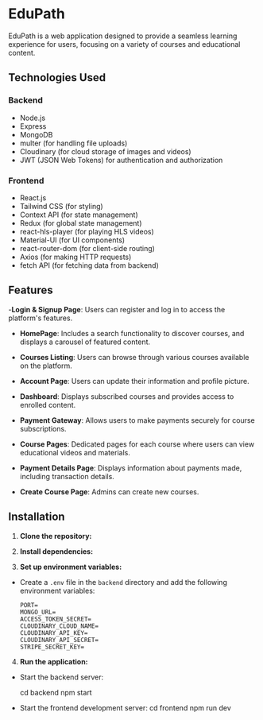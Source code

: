 # EduPath

EduPath is a web application designed to provide a seamless learning experience for users, focusing on a variety of courses and educational content.

## Technologies Used

### Backend
- Node.js
- Express
- MongoDB
- multer (for handling file uploads)
- Cloudinary (for cloud storage of images and videos)
- JWT (JSON Web Tokens) for authentication and authorization

### Frontend
- React.js
- Tailwind CSS (for styling)
- Context API (for state management)
- Redux (for global state management)
- react-hls-player (for playing HLS videos)
- Material-UI (for UI components)
- react-router-dom (for client-side routing)
- Axios (for making HTTP requests)
- fetch API (for fetching data from backend)

## Features
-**Login & Signup Page**: Users can register and log in to access the platform's features.

- **HomePage**: Includes a search functionality to discover courses, and displays a carousel of featured content.
  
- **Courses Listing**: Users can browse through various courses available on the platform.
  
- **Account Page**: Users can update their information and profile picture.
  
- **Dashboard**: Displays subscribed courses and provides access to enrolled content.
  
- **Payment Gateway**: Allows users to make payments securely for course subscriptions.
  
- **Course Pages**: Dedicated pages for each course where users can view educational videos and materials.
  
- **Payment Details Page**: Displays information about payments made, including transaction details.

- **Create Course Page**: Admins can create new courses.
## Installation

1. **Clone the repository:**

2. **Install dependencies:**

3. **Set up environment variables:**
- Create a `.env` file in the `backend` directory and add the following environment variables:
  ```
  PORT=
  MONGO_URL=
  ACCESS_TOKEN_SECRET=
  CLOUDINARY_CLOUD_NAME=
  CLOUDINARY_API_KEY=
  CLOUDINARY_API_SECRET=
  STRIPE_SECRET_KEY=
  ```

4. **Run the application:**
- Start the backend server:

  cd backend
  npm start

- Start the frontend development server:
  cd frontend
  npm run dev



